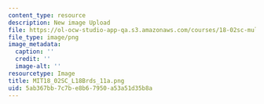 ```yaml
---
content_type: resource
description: New image Upload
file: https://ol-ocw-studio-app-qa.s3.amazonaws.com/courses/18-02sc-multivariable-calculus-fall-2010/5ab367bb7c7be8b67950a53a51d35b8a_MIT18_02SC_L18Brds_11a.png
file_type: image/png
image_metadata:
  caption: ''
  credit: ''
  image-alt: ''
resourcetype: Image
title: MIT18_02SC_L18Brds_11a.png
uid: 5ab367bb-7c7b-e8b6-7950-a53a51d35b8a
---
```


